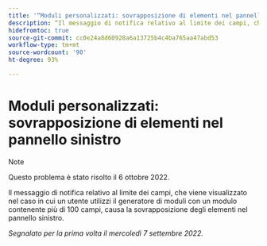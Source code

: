 ```yaml
---
title: '“Moduli personalizzati: sovrapposizione di elementi nel pannello sinistro”.'
description: “Il messaggio di notifica relativo al limite dei campi, che viene visualizzato nel caso in cui un utente utilizzi il generatore di moduli con un modulo contenente più di 100 campi, causa la sovrapposizione degli elementi nel pannello sinistro”.
hidefromtoc: true
source-git-commit: cc0e24a8d60928a6a13725b4c4ba765aa47abd53
workflow-type: tm+mt
source-wordcount: '90'
ht-degree: 93%

---
```



# Moduli personalizzati: sovrapposizione di elementi nel pannello sinistro

>[!NOTE]
>
>Questo problema è stato risolto il 6 ottobre 2022.

Il messaggio di notifica relativo al limite dei campi, che viene visualizzato nel caso in cui un utente utilizzi il generatore di moduli con un modulo contenente più di 100 campi, causa la sovrapposizione degli elementi nel pannello sinistro.

_Segnalato per la prima volta il mercoledì 7 settembre 2022._

